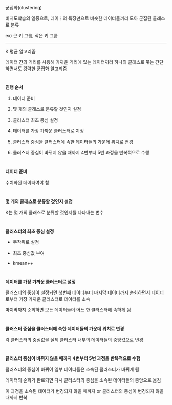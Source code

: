 군집화(clustering)

비지도학습의 일종으로, 데이ㅓ의 특징만으로 비슷한 데이터들끼리 모아 군집된 클래스로 분류

ex) 큰 키 그룹, 작은 키 그룹

---

K 평균 알고리즘

데이터 간의 거리를 사용해 가까운 거리에 있는 데이터끼리 하나의 클래스로 묶는 간단하면서도 강력한 군집화 알고리즘

#

**진행 순서**

1. 데이터 준비

2. 몇 개의 클래스로 분류할 것인지 설정

3. 클러스터 최초 중심 설정

4. 데이터를 가장 가까운 클러스터로 지정

5. 클러스터 중심을 클러스터에 속한 데이터들의 가운데 위치로 변경

6. 클러스터 중심이 바뀌지 않을 때까지 4번부터 5번 과정을 반복적으로 수행

#

**데이터 준비**

수치화된 데이터여야 함

#

**몇 개의 클래스로 분류할 것인지 설정**

K는 몇 개의 클래스로 분류할 것인지를 나타내는 변수

#

**클러스터의 최초 중심 설정**

- 무작위로 설정

- 최초 중심값 부여

- kmean++

#

**데이터를 가장 가까운 클러스터로 설정**

클러스터의 중심이 설정되면 첫번째 데이터부터 마지막 데이터까지 순회하면서 데이터로부터 가장 가까운 클러스터로 데이터를 소속

마지막까지 순회하면 모든 데이터들이 어느 한 클러스터에 속하게 됨

#

**클러스터 중심을 클러스터에 속한 데이터들의 가운데 위치로 변경**

각 클러스터의 중심값을 실제 클러스터 내부의 데이터들의 중앙값으로 변경

#

**클러스터 중심이 바뀌지 않을 때까지 4번부터 5번 과정을 반복적으로 수행**

클러스터의 중심이 바뀌어 일부 데이터들은 소속된 클러스터가 바뀌게 됨

데이터의 순회가 완료되면 다시 클러스터의 중심을 소속된 데이터들의 중앙으로 옮김

이 과정을 소속된 데이터가 변경되지 않을 때까지 or 클러스터의 중심이 변경되지 않을 때까지 반복
